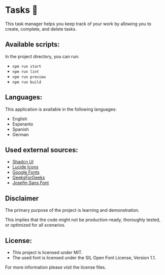 # Tasks :scroll:

This task manager helps you keep track of your work by allowing you to create, complete, and delete tasks.

## Available scripts:

In the project directory, you can run:

- `npm run start`
- `npm run lint`
- `npm run preview`
- `npm run build`

## Languages:

This application is available in the following languages:

- English
- Esperanto
- Spanish
- German

## Used external sources:

- [Shadcn UI](https://ui.shadcn.com/)
- [Lucide Icons](https://lucide.dev)
- [Google Fonts](https://fonts.google.com/specimen/Josefin+Sans)
- [GeeksForGeeks](https://www.geeksforgeeks.org/create-todo-app-using-reactjs)
- [Josefin Sans Font](https://github.com/googlefonts/josefinsans)

## Disclaimer

The primary purpose of the project is learning and demonstration.

This implies that the code might not be production-ready, thoroughly tested, or optimized for all scenarios.

## License:

- This project is licensed under MIT.
- The used font is licensed under the SIL Open Font License, Version 1.1.

For more information please visit the license files.
